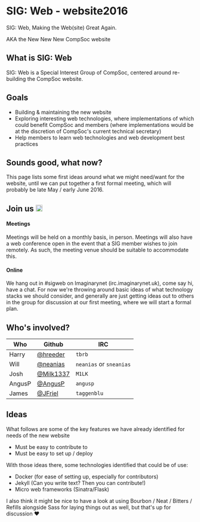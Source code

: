 # SIG: Web - website2016
SIG: Web, Making the Web(site) Great Again.

AKA the New New New CompSoc website

## What is SIG: Web
SIG: Web is a Special Interest Group of CompSoc, centered around re-building the CompSoc website.

## Goals
* Building & maintaining the new website
* Exploring interesting web technologies, where implementations of which could benefit CompSoc and members (where implementations would be at the discretion of CompSoc's current technical secretary)
* Help members to learn web technologies and web development best practices

## Sounds good, what now?
This page lists some first ideas around what we might need/want for the website, until we can put together a first formal meeting, which will probably be late May / early June 2016.

## Join us <a href="https://www.irccloud.com/invite?channel=%23sigweb&amp;hostname=irc.imaginarynet.uk&amp;port=6697&amp;ssl=1" target="_blank"><img src="https://www.irccloud.com/invite-svg?channel=%23sigweb&amp;hostname=irc.imaginarynet.uk&amp;port=6697&amp;ssl=1"  height="18"></a>
#### Meetings
Meetings will be held on a monthly basis, in person. Meetings will also have a web conference open in the event that a SIG member wishes to join remotely. As such, the meeting venue should be suitable to accommodate this.
#### Online
We hang out in #sigweb on Imaginarynet (irc.imaginarynet.uk), come say hi, have a chat. For now we're throwing around basic ideas of what technology stacks we should consider, and generally are just getting ideas out to others in the group for discussion at our first meeting, where we will start a formal plan.

## Who's involved?
Who | Github | IRC
----|--------|----
Harry | [@hreeder](https://github.com/hreeder) | `tbrb`
Will | [@neanias](https://github.com/neanias) | `neanias` or `sneanias`
Josh | [@Milk1337](https://github.com/Milk1337) | `M1LK`
AngusP | [@AngusP](https://github.com/AngusP) | `angusp`
James | [@JFriel](https://github.com/JFriel) | `taggenblu`

## Ideas
What follows are some of the key features we have already identified for needs of the new website
* Must be easy to contribute to
* Must be easy to set up / deploy

With those ideas there, some technologies identified that could be of use:
* Docker (for ease of setting up, especially for contributors)
* Jekyll (Can you write text? Then you can contribute!)
* Micro web frameworks (Sinatra/Flask)

I also think it might be nice to have a look at using Bourbon / Neat / Bitters / Refills alongside Sass for laying things out as well, but that's up for discussion :heart:
